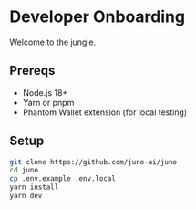 # Developer Onboarding

Welcome to the jungle.

## Prereqs
- Node.js 18+
- Yarn or pnpm
- Phantom Wallet extension (for local testing)

## Setup
```bash
git clone https://github.com/juno-ai/juno
cd juno
cp .env.example .env.local
yarn install
yarn dev
